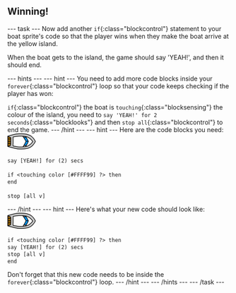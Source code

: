 ## Winning!

--- task ---
Now add another `if`{:class="blockcontrol"} statement to your boat sprite's code so that the player wins when they make the boat arrive at the yellow island.

When the boat gets to the island, the game should say 'YEAH!', and then it should end.

--- hints ---
--- hint ---
You need to add more code blocks inside your `forever`{:class="blockcontrol"} loop so that your code keeps checking if the player has won:

`if`{:class="blockcontrol"} the boat is `touching`{:class="blocksensing"} the colour of the island, you need to `say 'YEAH!' for 2 seconds`{:class="blocklooks"} and then `stop all`{:class="blockcontrol"} to end the game.
--- /hint ---
--- hint ---
Here are the code blocks you need:
![boat-sprite](images/boat_resize.png)
```blocks
say [YEAH!] for (2) secs

if <touching color [#FFFF99] ?> then
end

stop [all v]

```
--- /hint ---
--- hint ---
Here's what your new code should look like:
![boat-sprite](images/boat_resize.png)
```blocks
if <touching color [#FFFF99] ?> then
say [YEAH!] for (2) secs
stop [all v]
end
```

Don't forget that this new code needs to be inside the `forever`{:class="blockcontrol"} loop.
--- /hint ---
--- /hints ---
--- /task ---
